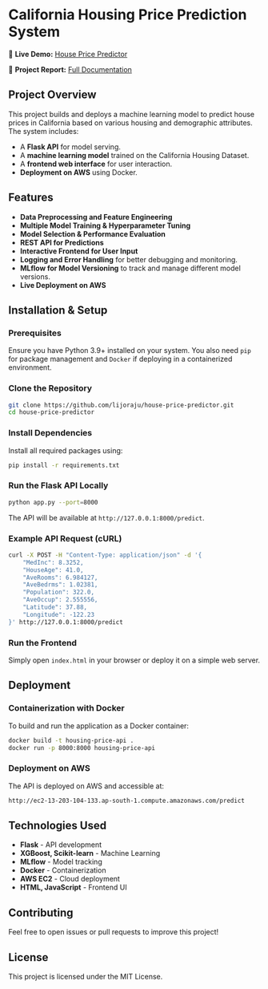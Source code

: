 # California Housing Price Prediction System

🔗 **Live Demo:** [House Price Predictor](http://ec2-13-203-104-133.ap-south-1.compute.amazonaws.com)

📄 **Project Report:** [Full Documentation](https://lijoraju.github.io/house-price-predictor/#conclusion)

## Project Overview
This project builds and deploys a machine learning model to predict house prices in California based on various housing and demographic attributes. The system includes:
- A **Flask API** for model serving.
- A **machine learning model** trained on the California Housing Dataset.
- A **frontend web interface** for user interaction.
- **Deployment on AWS** using Docker.

## Features
- **Data Preprocessing and Feature Engineering**
- **Multiple Model Training & Hyperparameter Tuning**
- **Model Selection & Performance Evaluation**
- **REST API for Predictions**
- **Interactive Frontend for User Input**
- **Logging and Error Handling** for better debugging and monitoring.
- **MLflow for Model Versioning** to track and manage different model versions.
- **Live Deployment on AWS**

## Installation & Setup
### Prerequisites
Ensure you have Python 3.9+ installed on your system. You also need `pip` for package management and `Docker` if deploying in a containerized environment.

### Clone the Repository
```sh
git clone https://github.com/lijoraju/house-price-predictor.git
cd house-price-predictor
```

### Install Dependencies
Install all required packages using:
```sh
pip install -r requirements.txt
```

### Run the Flask API Locally
```sh
python app.py --port=8000
```
The API will be available at `http://127.0.0.1:8000/predict`.

### Example API Request (cURL)
```sh
curl -X POST -H "Content-Type: application/json" -d '{
    "MedInc": 8.3252,
    "HouseAge": 41.0,
    "AveRooms": 6.984127,
    "AveBedrms": 1.02381,
    "Population": 322.0,
    "AveOccup": 2.555556,
    "Latitude": 37.88,
    "Longitude": -122.23
}' http://127.0.0.1:8000/predict
```

### Run the Frontend
Simply open `index.html` in your browser or deploy it on a simple web server.

## Deployment
### Containerization with Docker
To build and run the application as a Docker container:
```sh
docker build -t housing-price-api .
docker run -p 8000:8000 housing-price-api
```

### Deployment on AWS
The API is deployed on AWS and accessible at:
```sh
http://ec2-13-203-104-133.ap-south-1.compute.amazonaws.com/predict
```

## Technologies Used
- **Flask** - API development
- **XGBoost, Scikit-learn** - Machine Learning
- **MLflow** - Model tracking
- **Docker** - Containerization
- **AWS EC2** - Cloud deployment
- **HTML, JavaScript** - Frontend UI

## Contributing
Feel free to open issues or pull requests to improve this project!

## License
This project is licensed under the MIT License.
